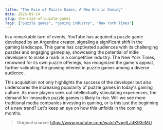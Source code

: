 ```yaml
---
title: "The Rise of Puzzle Games: A New Era in Gaming"
date: 2025-09-14
slug: the-rise-of-puzzle-games
Tags: ["puzzle games", "gaming industry", "New York Times"]
---
```


In a remarkable turn of events, YouTube has acquired a puzzle game developed by an Argentine creator, signaling a significant shift in the gaming landscape. This game has captivated audiences with its challenging puzzles and engaging gameplay, showcasing the potential of indie developers to make a mark in a competitive industry. The New York Times, renowned for its own puzzle offerings, has recognized the game's appeal, further validating the growing interest in puzzle games among a diverse audience.

This acquisition not only highlights the success of the developer but also underscores the increasing popularity of puzzle games in today's gaming culture. As more players seek out intellectually stimulating experiences, the demand for innovative puzzle games is likely to rise. Will we see more traditional media companies investing in gaming, or is this just the beginning of a new trend? Let's keep an eye on how this unfolds in the coming months.
> Original source: https://www.youtube.com/watch?v=eILJdK93eMU